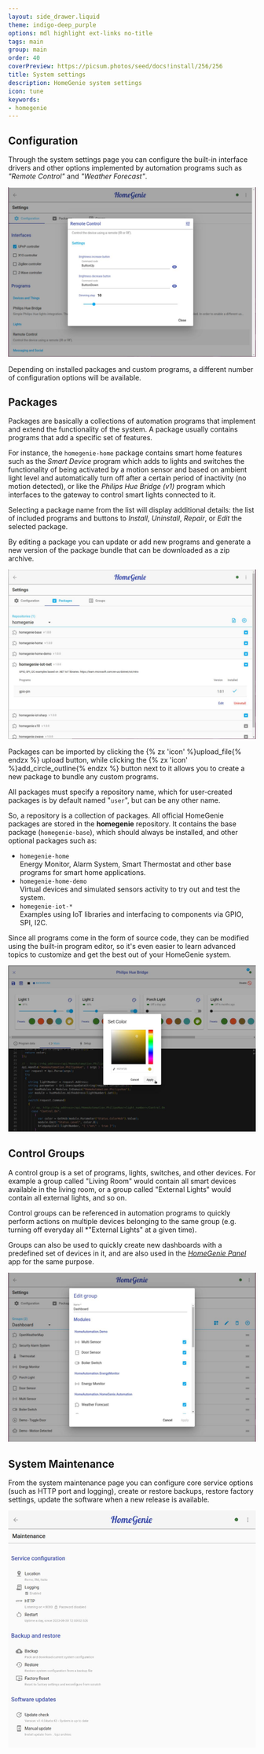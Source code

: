 ```yaml
---
layout: side_drawer.liquid
theme: indigo-deep_purple
options: mdl highlight ext-links no-title
tags: main
group: main
order: 40
coverPreview: https://picsum.photos/seed/docs!install/256/256
title: System settings
description: HomeGenie system settings
icon: tune
keywords:
- homegenie
---
```


## Configuration

Through the system settings page you can configure the built-in interface
drivers and other options implemented by automation programs such as
*"Remote Control"* and *"Weather Forecast"*.

<div class="media-container">
    <img src="images/configure_system_02.jpg">
</div>

Depending on installed packages and custom programs, a different number of configuration
options will be available.

<a name="packages"></a>

## Packages

Packages are basically a collections of automation programs that implement and extend
the functionality of the system. A package usually contains programs that add a specific
set of features.

For instance, the `homegenie-home` package contains smart home features such as the
*Smart Device* program which adds to lights and switches the functionality of being
activated by a motion sensor and based on ambient light level and automatically turn
off after a certain period of inactivity (no motion detected), or like the
*Philips Hue Bridge (v1)* program which interfaces to the gateway to control
smart lights connected to it.


Selecting a package name from the list will display additional details: the list of
included programs and buttons to *Install*, *Uninstall*, *Repair*, or *Edit* the
selected package.


By editing a package you can update or add new programs and generate a new
version of the package bundle that can be downloaded as a zip archive.



<div class="media-container">
    <img src="images/package_manager_02.jpg">
</div>



Packages can be imported by clicking the {% zx 'icon' %}upload_file{% endzx %}
upload button, while clicking the {% zx 'icon' %}add_circle_outline{% endzx %} button
next to it allows you to create a new package to bundle any custom programs.


All packages must specify a repository name, which for user-created packages is by
default named "`user`", but can be any other name.

So, a repository is a collection of packages. All official HomeGenie packages are stored
in the **homegenie** repository.
It contains the base package (`homegenie-base`), which should always be installed,
and other optional packages such as:

- `homegenie-home`  
  Energy Monitor, Alarm System, Smart Thermostat and other base programs for smart home applications.
- `homegenie-home-demo`  
  Virtual devices and simulated sensors activity to try out and test the system.
- `homegenie-iot-*`  
  Examples using IoT libraries and interfacing to components via GPIO, SPI, I2C.



Since all programs come in the form of source code, they can be modified using the built-in
program editor, so it's even easier to learn advanced topics to customize and get the
best out of your HomeGenie system.


<div class="media-container">
    <img src="images/programs_editor_03.jpg">
</div>




## Control Groups
 
A control group is a set of programs, lights, switches, and other devices.
For example a group called "Living Room" would contain all smart devices available in the
living room, or a group called "External Lights" would contain all external lights, and so on.

Control groups can be referenced in automation programs to quickly perform actions on multiple
devices belonging to the same group (e.g. turning off everyday all *"External Lights" at a
given time). 

Groups can also be used to quickly create new dashboards with a predefined set of devices in it,
and are also used in the *[HomeGenie Panel](../panel)* app for the same purpose.


<div class="media-container">
    <img src="images/control_groups_02.jpg">
</div>


<a name="maintenance"></a>

## System Maintenance

From the system maintenance page you can configure core service options (such as HTTP port
and logging), create or restore backups, restore factory settings, update the software when
a new release is available.

<div class="media-container">
    <img src="images/system_maintenance_02.jpg">
</div>
